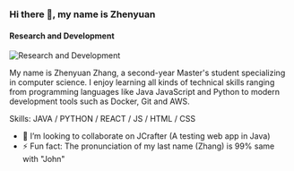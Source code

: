 ### Hi there 👋, my name is Zhenyuan
#### Research and Development
![Research and Development](https://imgzhenyuanzhang.s3.ca-central-1.amazonaws.com/banner.png)

My name is Zhenyuan Zhang, a second-year Master's student specializing in computer science. I enjoy learning all kinds of technical skills ranging from programming languages like Java JavaScript and Python to modern development tools such as Docker, Git and AWS.

Skills: JAVA / PYTHON / REACT / JS / HTML / CSS

- 👯 I’m looking to collaborate on JCrafter (A testing web app in Java) 
- ⚡ Fun fact: The pronunciation of my last name (Zhang) is 99% same with "John"  




